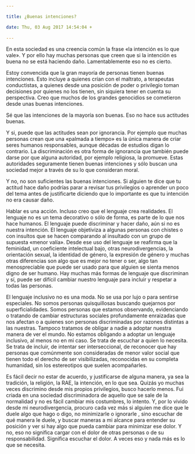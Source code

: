```yaml
---

title: ¿Buenas intenciones?

date: Thu, 03 Aug 2017 14:54:04 +
 
---
```

En esta sociedad es una creencia común la frase «la intención es lo que vale». Y por ello hay muchas personas que creen que si la intención es buena no se está haciendo daño. Lamentablemente eso no es cierto.

Estoy convencida que la gran mayoría de personas tienen buenas intenciones. Esto incluye a quienes crían con el maltrato, a terapeutas conductistas, a quienes desde una posición de poder o privilegio toman decisiones por quienes no los tienen, sin siquiera tener en cuenta su perspectiva. Creo que muchos de los grandes genocidios se cometieron desde unas buenas intenciones.

Sé que las intenciones de la mayoría son buenas. Eso no hace sus actitudes buenas.

Y si, puede que las actitudes sean por ignorancia. Por ejemplo que muchas personas crean que una «palmada a tiempo» es la única manera de criar seres humanos responsables, aunque décadas de estudios digan lo contrario. La discriminación es otra forma de ignorancia que también puede darse por que alguna autoridad, por ejemplo religiosa, la promueve. Estas autoridades seguramente tienen buenas intenciones y sólo buscan una sociedad mejor a través de su lo que consideran moral.

Y no, no son suficientes las buenas intenciones. Si alguien te dice que tu actitud hace daño podrías parar a revisar tus privilegios o aprender un poco del tema antes de justificarte diciendo que lo importante es que tu intención no era causar daño.

Hablar es una acción. Incluso creo que el lenguaje crea realidades. El lenguaje no es un tema decorativo o sólo de forma, es parte de lo que nos hace humanos. El lenguaje puede discriminar y hacer daño, aún si no es nuestra intención. El lenguaje objetiviza a algunas personas con chistes o con insultos que se hacen comparando al insultado con un grupo de supuesta «menor valía». Desde ese uso del lenguaje se reafirma que la feminidad, un coeficiente intelectual bajo, otras neurodivergencias, la orientación sexual, la identidad de género, la expresión de género y muchas otras diferencias son algo que es mejor no tener o ser, algo tan menospreciable que puede ser usado para que alguien se sienta menos digno de ser humano. Hay muchas más formas de lenguaje que discriminan y sí, puede ser difícil cambiar nuestro lenguaje para incluir y respetar a todas las personas.

El lenguaje inclusivo no es una moda. No se usa por lujo o para sentirse especiales. No somos personas quisquillosas buscando quejarnos por superficialidades. Somos personas que estamos observando, evidenciando o tratando de cambiar estructuras sociales profundamente enraizadas que nos afectan o a quienes son personas discriminadas por razones distintas a las nuestras. Tampoco tratamos de obligar a nadie a adoptar nuestra manera de ver el mundo. No estamos obligando a adoptar un lenguaje inclusivo, al menos no en mi caso. Se trata de escuchar a quien lo necesita. Se trata de incluir, de intentar ser interseccional, de reconocer que hay personas que comúnmente son consideradas de menor valor social que tienen todo el derecho de ser visibilizadas, reconocidas en su completa humanidad, sin los estereotipos que suelen acompañarles.

Es fácil decir no estar de acuerdo, y justificarse de alguna manera, ya sea la tradición, la religión, la RAE, la intención, en lo que sea. Quizás yo muchas veces discrimino desde mis propios privilegios, busco hacerlo menos. Fui criada en una sociedad discriminadora de aquello que se sale de la normalidad y no es fácil cambiar mis costumbres, lo intento. Y, por lo vivido desde mi neurodivergencia, procuro cada vez más si alguien me dice que le duele algo que hago o digo, no minimizarle o ignorarle , sino escuchar de qué manera le duele, y buscar maneras a mi alcance para entender su posición y ver si hay algo que pueda cambiar para minimizar ese dolor. Y no, eso no significa cargar con el dolor de otras personas o de su responsabilidad. Significa escuchar el dolor. A veces eso y nada más es lo que se necesita.

